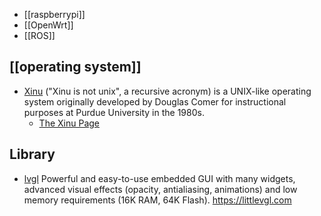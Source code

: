 - [[raspberrypi]]
- [[OpenWrt]]
- [[ROS]]



## [[operating system]]
- [Xinu](https://github.com/xinu-os/xinu) ("Xinu is not unix", a recursive acronym) is a UNIX-like operating system originally developed by Douglas Comer for instructional purposes at Purdue University in the 1980s.
  - [The Xinu Page](https://xinu.cs.purdue.edu/)



## Library
- [lvgl](https://github.com/littlevgl/lvgl) Powerful and easy-to-use embedded GUI with many widgets, advanced visual effects (opacity, antialiasing, animations) and low memory requirements (16K RAM, 64K Flash). https://littlevgl.com

